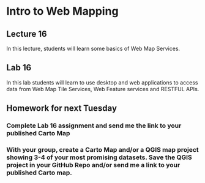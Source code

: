 # Intro to Web Mapping
## Lecture 16
In this lecture, students will learn some basics of Web Map Services.   

## Lab 16
In this lab students will learn to use desktop and web applications to access data from Web Map Tile Services, Web Feature services and RESTFUL APIs.         

## Homework for next Tuesday                   
### Complete Lab 16 assignment and send me the link to your published Carto Map   

### With your group, create a Carto Map and/or a QGIS map project showing 3-4 of your most promising datasets.  Save the QGIS project in your GitHub Repo and/or send me a link to your published Carto map.